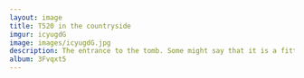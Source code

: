 ```yaml
---
layout: image
title: T520 in the countryside
imgur: icyugdG
image: images/icyugdG.jpg
description: The entrance to the tomb. Some might say that it is a fitting place for such an old laptop. I would agree, since like the ThinkPad, this tomb is very robust and still serves its purpose today, unlike inferior tombs likely manufactured by Apple or HP.
album: 3Fvqxt5
---
```



